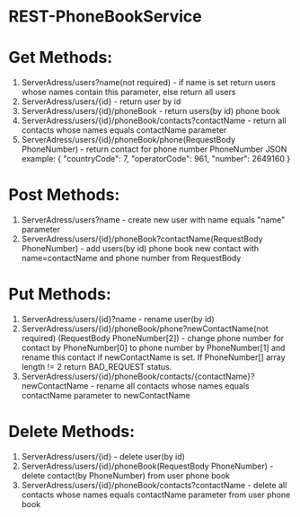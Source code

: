 # REST-PhoneBookService

  # Get Methods:
  
   1. ServerAdress/users?name(not required) - if name is set return users whose names contain this parameter, else return all users
   2. ServerAdress/users/{id} - return user by id
   3. ServerAdress/users/{id}/phoneBook - return users(by id) phone book
   4. ServerAdress/users/{id}/phoneBook/contacts?contactName - return all contacts whose names equals contactName parameter
   5. ServerAdress/users/{id}/phoneBook/phone(RequestBody PhoneNumber) - return contact for phone number
        PhoneNumber JSON example: 
          {
            "countryCode": 7,
            "operatorCode": 961,
            "number": 2649160
          }
  # Post Methods:
  
   1. ServerAdress/users?name - create new user with name equals "name" parameter
   2. ServerAdress/users/{id}/phoneBook?contactName(RequestBody PhoneNumber) - add users(by id) phone book new contact with name=contactName and phone number from RequestBody
          
  # Put Methods:
   1. ServerAdress/users/{id}?name - rename user(by id)
   2. ServerAdress/users/{id}/phoneBook/phone?newContactName(not required) (RequestBody PhoneNumber[2]) - change phone number for contact by PhoneNumber[0] to phone number by PhoneNumber[1] and rename this contact if newContactName is set. If PhoneNumber[] array length != 2 return BAD_REQUEST status.
   3. ServerAdress/users/{id}/phoneBook/contacts/{contactName}?newContactName - rename all contacts whose names equals contactName parameter to newContactName
   
  # Delete Methods:
   1. ServerAdress/users/{id} - delete user(by id)
   2. ServerAdress/users/{id}/phoneBook(RequestBody PhoneNumber) - delete contact(by PhoneNumber) from user phone book
   3. ServerAdress/users/{id}/phoneBook/contacts?contactName - delete all contacts whose names equals contactName parameter from user phone book
